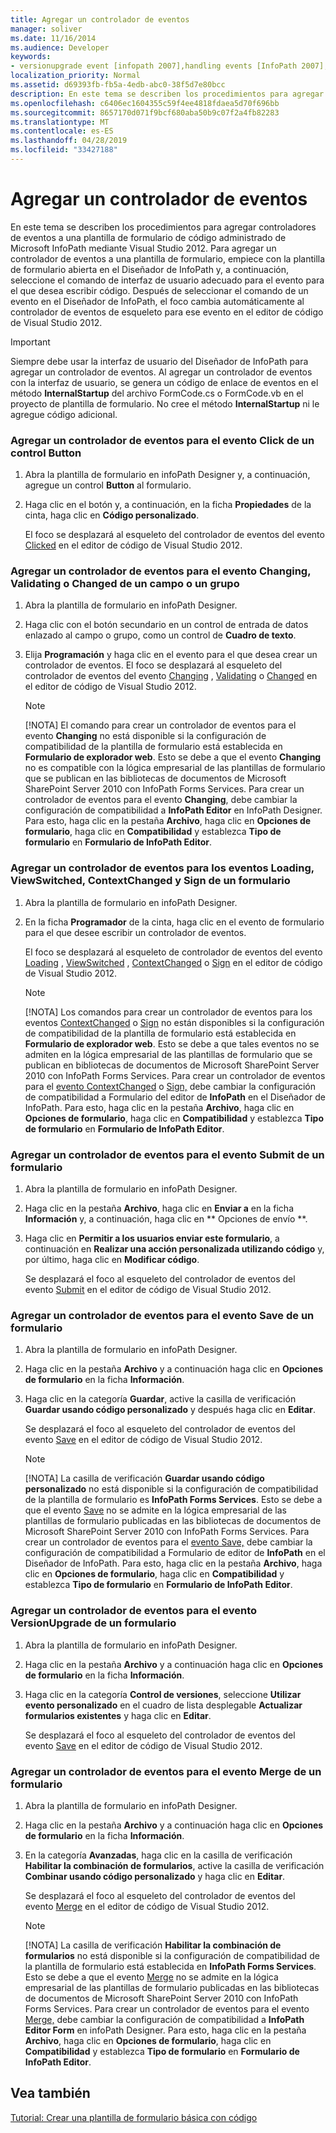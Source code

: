 ```yaml
---
title: Agregar un controlador de eventos
manager: soliver
ms.date: 11/16/2014
ms.audience: Developer
keywords:
- versionupgrade event [infopath 2007],handling events [InfoPath 2007],Changing event [InfoPath 2007],InfoPath 2007, adding event handlers,Changed event [InfoPath 2007],ContextChanged event [InfoPath 2007],Click event [InfoPath 2007],events [InfoPath 2007], adding event handlers,Sign event [InfoPath 2007],ViewSwitched event [InfoPath 2007],event handling [InfoPath 2007],Merge event [InfoPath 2007],Validating event [InfoPath 2007],Submit event [InfoPath 2007],Save event [InfoPath 2007],Loading event [InfoPath 2007]
localization_priority: Normal
ms.assetid: d69393fb-fb5a-4edb-abc0-38f5d7e80bcc
description: En este tema se describen los procedimientos para agregar controladores de eventos a una plantilla de formulario de código administrado de Microsoft InfoPath mediante Visual Studio 2012. Para agregar un controlador de eventos a una plantilla de formulario, empiece con la plantilla de formulario abierta en el Diseñador de InfoPath y, a continuación, seleccione el comando de interfaz de usuario adecuado para el evento para el que desea escribir código. Después de seleccionar el comando de un evento en el Diseñador de InfoPath, el foco cambia automáticamente al controlador de eventos de esqueleto para ese evento en el editor de código de Visual Studio 2012.
ms.openlocfilehash: c6406ec1604355c59f4ee4818fdaea5d70f696bb
ms.sourcegitcommit: 8657170d071f9bcf680aba50b9c07f2a4fb82283
ms.translationtype: MT
ms.contentlocale: es-ES
ms.lasthandoff: 04/28/2019
ms.locfileid: "33427188"
---
```

# <a name="add-an-event-handler"></a>Agregar un controlador de eventos

En este tema se describen los procedimientos para agregar controladores de eventos a una plantilla de formulario de código administrado de Microsoft InfoPath mediante Visual Studio 2012. Para agregar un controlador de eventos a una plantilla de formulario, empiece con la plantilla de formulario abierta en el Diseñador de InfoPath y, a continuación, seleccione el comando de interfaz de usuario adecuado para el evento para el que desea escribir código. Después de seleccionar el comando de un evento en el Diseñador de InfoPath, el foco cambia automáticamente al controlador de eventos de esqueleto para ese evento en el editor de código de Visual Studio 2012.
  
> [!IMPORTANT]
> Siempre debe usar la interfaz de usuario del Diseñador de InfoPath para agregar un controlador de eventos. Al agregar un controlador de eventos con la interfaz de usuario, se genera un código de enlace de eventos en el método **InternalStartup** del archivo FormCode.cs o FormCode.vb en el proyecto de plantilla de formulario. No cree el método **InternalStartup** ni le agregue código adicional. 
  
### <a name="add-an-event-handler-for-the-click-event-of-a-button-control"></a>Agregar un controlador de eventos para el evento Click de un control Button

1. Abra la plantilla de formulario en infoPath Designer y, a continuación, agregue un control **Button** al formulario. 
    
2. Haga clic en el botón y, a continuación, en la ficha **Propiedades** de la cinta, haga clic en **Código personalizado**.
    
    El foco se desplazará al esqueleto del controlador de eventos del evento [Clicked](https://msdn.microsoft.com/library/Microsoft.Office.InfoPath.ButtonEvent.Clicked.aspx) en el editor de código de Visual Studio 2012. 
    
### <a name="add-an-event-handler-for-the-changing-validating-or-changed-event-of-a-field-or-group"></a>Agregar un controlador de eventos para el evento Changing, Validating o Changed de un campo o un grupo

1. Abra la plantilla de formulario en infoPath Designer.
    
2. Haga clic con el botón secundario en un control de entrada de datos enlazado al campo o grupo, como un control de **Cuadro de texto**. 
    
3. Elija **Programación** y haga clic en el evento para el que desea crear un controlador de eventos. El foco se desplazará al esqueleto del controlador de eventos del evento [Changing](https://msdn.microsoft.com/library/Microsoft.Office.InfoPath.XmlEvent.Changing.aspx) , [Validating](https://msdn.microsoft.com/library/Microsoft.Office.InfoPath.XmlEvent.Validating.aspx) o [Changed](https://msdn.microsoft.com/library/Microsoft.Office.InfoPath.XmlEvent.Changed.aspx) en el editor de código de Visual Studio 2012. 
    
    > [!NOTE]
    > [!NOTA] El comando para crear un controlador de eventos para el evento **Changing** no está disponible si la configuración de compatibilidad de la plantilla de formulario está establecida en **Formulario de explorador web**. Esto se debe a que el evento **Changing** no es compatible con la lógica empresarial de las plantillas de formulario que se publican en las bibliotecas de documentos de Microsoft SharePoint Server 2010 con InfoPath Forms Services. Para crear un controlador de eventos para el evento **Changing**, debe cambiar la configuración de compatibilidad a **InfoPath Editor** en InfoPath Designer. Para esto, haga clic en la pestaña **Archivo**, haga clic en **Opciones de formulario**, haga clic en **Compatibilidad** y establezca **Tipo de formulario** en **Formulario de InfoPath Editor**. 
  
### <a name="add-an-event-handler-for-the-loading-viewswitched-contextchanged-and-sign-events-of-a-form"></a>Agregar un controlador de eventos para los eventos Loading, ViewSwitched, ContextChanged y Sign de un formulario

1. Abra la plantilla de formulario en infoPath Designer.
    
2. En la ficha **Programador** de la cinta, haga clic en el evento de formulario para el que desee escribir un controlador de eventos. 
    
    El foco se desplazará al esqueleto de controlador de eventos del evento [Loading](https://msdn.microsoft.com/library/Microsoft.Office.InfoPath.FormEvents.Loading.aspx) , [ViewSwitched](https://msdn.microsoft.com/library/Microsoft.Office.InfoPath.FormEvents.ViewSwitched.aspx) , [ContextChanged](https://msdn.microsoft.com/library/Microsoft.Office.InfoPath.FormEvents.ContextChanged.aspx) o [Sign](https://msdn.microsoft.com/library/Microsoft.Office.InfoPath.FormEvents.Sign.aspx) en el editor de código de Visual Studio 2012. 
    
    > [!NOTE]
    > [!NOTA] Los comandos para crear un controlador de eventos para los eventos [ContextChanged](https://msdn.microsoft.com/library/Microsoft.Office.InfoPath.FormEvents.ContextChanged.aspx) o [Sign](https://msdn.microsoft.com/library/Microsoft.Office.InfoPath.FormEvents.Sign.aspx) no están disponibles si la configuración de compatibilidad de la plantilla de formulario está establecida en **Formulario de explorador web**. Esto se debe a que tales eventos no se admiten en la lógica empresarial de las plantillas de formulario que se publican en bibliotecas de documentos de Microsoft SharePoint Server 2010 con InfoPath Forms Services. Para crear un controlador de eventos para el [evento ContextChanged](https://msdn.microsoft.com/library/Microsoft.Office.InfoPath.FormEvents.ContextChanged.aspx) o [Sign,](https://msdn.microsoft.com/library/Microsoft.Office.InfoPath.FormEvents.Sign.aspx) debe cambiar la configuración de compatibilidad a Formulario del editor de **InfoPath** en el Diseñador de InfoPath. Para esto, haga clic en la pestaña **Archivo**, haga clic en **Opciones de formulario**, haga clic en **Compatibilidad** y establezca **Tipo de formulario** en **Formulario de InfoPath Editor**. 
  
### <a name="add-an-event-handler-for-the-submit-event-of-a-form"></a>Agregar un controlador de eventos para el evento Submit de un formulario

1. Abra la plantilla de formulario en infoPath Designer.
    
2. Haga clic en la pestaña **Archivo**, haga clic en **Enviar a** en la ficha **Información** y, a continuación, haga clic en ** Opciones de envío **.
    
3. Haga clic en **Permitir a los usuarios enviar este formulario**, a continuación en **Realizar una acción personalizada utilizando código** y, por último, haga clic en **Modificar código**.
    
    Se desplazará el foco al esqueleto del controlador de eventos del evento [Submit](https://msdn.microsoft.com/library/Microsoft.Office.InfoPath.FormEvents.Submit.aspx) en el editor de código de Visual Studio 2012. 
    
### <a name="add-an-event-handler-for-the-save-event-of-a-form"></a>Agregar un controlador de eventos para el evento Save de un formulario

1. Abra la plantilla de formulario en infoPath Designer.
    
2. Haga clic en la pestaña **Archivo** y a continuación haga clic en **Opciones de formulario** en la ficha **Información**. 
    
3. Haga clic en la categoría **Guardar**, active la casilla de verificación **Guardar usando código personalizado** y después haga clic en **Editar**.
    
    Se desplazará el foco al esqueleto del controlador de eventos del evento [Save](https://msdn.microsoft.com/library/Microsoft.Office.InfoPath.FormEvents.Save.aspx) en el editor de código de Visual Studio 2012. 
    
    > [!NOTE]
    > [!NOTA] La casilla de verificación **Guardar usando código personalizado** no está disponible si la configuración de compatibilidad de la plantilla de formulario es **InfoPath Forms Services**. Esto se debe a que el evento [Save](https://msdn.microsoft.com/library/Microsoft.Office.InfoPath.FormEvents.Save.aspx) no se admite en la lógica empresarial de las plantillas de formulario publicadas en las bibliotecas de documentos de Microsoft SharePoint Server 2010 con InfoPath Forms Services. Para crear un controlador de eventos para el [evento Save,](https://msdn.microsoft.com/library/Microsoft.Office.InfoPath.FormEvents.Save.aspx) debe cambiar la configuración de compatibilidad a Formulario de editor de **InfoPath** en el Diseñador de InfoPath. Para esto, haga clic en la pestaña **Archivo**, haga clic en **Opciones de formulario**, haga clic en **Compatibilidad** y establezca **Tipo de formulario** en **Formulario de InfoPath Editor**. 
  
### <a name="add-an-event-handler-for-the-versionupgrade-event-of-a-form"></a>Agregar un controlador de eventos para el evento VersionUpgrade de un formulario

1. Abra la plantilla de formulario en infoPath Designer.
    
2. Haga clic en la pestaña **Archivo** y a continuación haga clic en **Opciones de formulario** en la ficha **Información**. 
    
3. Haga clic en la categoría **Control de versiones**, seleccione **Utilizar evento personalizado** en el cuadro de lista desplegable **Actualizar formularios existentes** y haga clic en **Editar**.
    
    Se desplazará el foco al esqueleto del controlador de eventos del evento [Save](https://msdn.microsoft.com/library/Microsoft.Office.InfoPath.FormEvents.Save.aspx) en el editor de código de Visual Studio 2012. 
    
### <a name="add-an-event-handler-for-the-merge-event-of-a-form"></a>Agregar un controlador de eventos para el evento Merge de un formulario

1. Abra la plantilla de formulario en infoPath Designer.
    
2. Haga clic en la pestaña **Archivo** y a continuación haga clic en **Opciones de formulario** en la ficha **Información**. 
    
3. En la categoría **Avanzadas**, haga clic en la casilla de verificación **Habilitar la combinación de formularios**, active la casilla de verificación **Combinar usando código personalizado** y haga clic en **Editar**.
    
    Se desplazará el foco al esqueleto del controlador de eventos del evento [Merge](https://msdn.microsoft.com/library/Microsoft.Office.InfoPath.FormEvents.Merge.aspx) en el editor de código de Visual Studio 2012. 
    
    > [!NOTE]
    > [!NOTA] La casilla de verificación **Habilitar la combinación de formularios** no está disponible si la configuración de compatibilidad de la plantilla de formulario está establecida en **InfoPath Forms Services**. Esto se debe a que el evento [Merge](https://msdn.microsoft.com/library/Microsoft.Office.InfoPath.FormEvents.Merge.aspx) no se admite en la lógica empresarial de las plantillas de formulario publicadas en las bibliotecas de documentos de Microsoft SharePoint Server 2010 con InfoPath Forms Services. Para crear un controlador de eventos para el evento [Merge,](https://msdn.microsoft.com/library/Microsoft.Office.InfoPath.FormEvents.Merge.aspx) debe cambiar la configuración de compatibilidad a **InfoPath Editor Form** en infoPath Designer. Para esto, haga clic en la pestaña **Archivo**, haga clic en **Opciones de formulario**, haga clic en **Compatibilidad** y establezca **Tipo de formulario** en **Formulario de InfoPath Editor**. 
  
## <a name="see-also"></a>Vea también



[Tutorial: Crear una plantilla de formulario básica con código](walkthrough-creating-a-basic-form-template-with-code.md)

